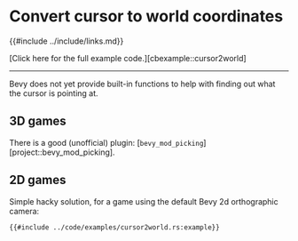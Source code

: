 # Convert cursor to world coordinates

{{#include ../include/links.md}}

[Click here for the full example code.][cbexample::cursor2world]

---

Bevy does not yet provide built-in functions to help with finding out what
the cursor is pointing at.

## 3D games

There is a good (unofficial) plugin:
[`bevy_mod_picking`][project::bevy_mod_picking].

## 2D games

Simple hacky solution, for a game using the default Bevy 2d orthographic camera:

```rust,no_run,noplayground
{{#include ../code/examples/cursor2world.rs:example}}
```
